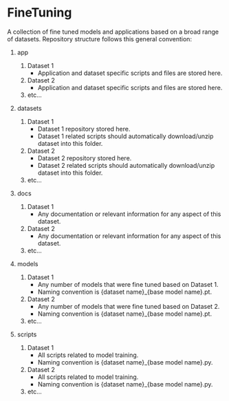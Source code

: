 # FineTuning
A collection of fine tuned models and applications based on a broad range of datasets. Repository structure follows this general convention:

1. app

    1. Dataset 1
        * Application and dataset specific scripts and files are stored here.
    2. Dataset 2
        * Application and dataset specific scripts and files are stored here.
    3. etc...

2. datasets

    1. Dataset 1
        * Dataset 1 repository stored here. 
        * Dataset 1 related scripts should automatically download/unzip dataset into this folder.
    2. Dataset 2
        * Dataset 2 repository stored here.
        * Dataset 2 related scripts should automatically download/unzip dataset into this folder.
    3. etc...

3. docs

    1. Dataset 1
        * Any documentation or relevant information for any aspect of this dataset.
    2. Dataset 2
        * Any documentation or relevant information for any aspect of this dataset. 
    3. etc...

4. models

    1. Dataset 1
        * Any number of models that were fine tuned based on Dataset 1.
        * Naming convention is {dataset name}_{base model name}.pt.
    2. Dataset 2
        * Any number of models that were fine tuned based on Dataset 2.
        * Naming convention is {dataset name}_{base model name}.pt.
    3. etc...

5. scripts

    1. Dataset 1
        * All scripts related to model training.
        * Naming convention is {dataset name}_{base model name}.py.
    2. Dataset 2
        * All scripts related to model training.
        * Naming convention is {dataset name}_{base model name}.py.
    3. etc...